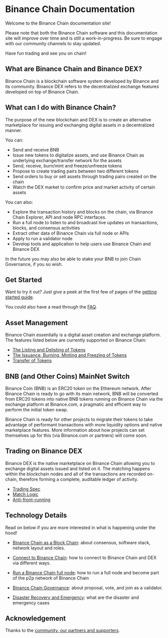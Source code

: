 # Binance Chain Documentation

Welcome to the Binance Chain documentation site!

Please note that both the Binance Chain software and this documentation site will improve over time and is still a work-in-progress. Be sure to engage with our community channels to stay updated.

Have fun trading and see you on chain!

## What are Binance Chain and Binance DEX?

Binance Chain is a blockchain software system developed by Binance and its community.
Binance DEX refers to the decentralized exchange features developed on top of Binance Chain.

## What can I do with Binance Chain?

The purpose of the new blockchain and DEX is to create an alternative marketplace for issuing and exchanging digital assets in a decentralized manner.

You can:

- Send and receive BNB
- Issue new tokens to digitalize assets, and use Binance Chain as underlying exchange/transfer 
network for the assets
- Send, receive, burn/mint and freeze/unfreeze tokens 
- Propose to create trading pairs between two different tokens
- Send orders to buy or sell assets through trading pairs created on the chain
- Watch the DEX market to confirm price and market activity of certain assets

You can also:

- Explore the transaction history and blocks on the chain, via Binance Chain Explorer, API 
and node RPC interfaces.
- Run a full node to listen to and broadcast live updates on transactions, blocks, and consensus activities
- Extract other data of Binance Chain via full node or APIs
- Apply to run a validator node
- Develop tools and application to help users use Binance Chain and Binance DEX

In the future you may also be able to stake your BNB to join Chain Governance, if you so wish.

## Get Started

Want to try it out? Just give a peek at the first few of pages of the [getting started guide](get-started.md).

You could also have a read through the [FAQ](faq.md).

## Asset Management

Binance Chain essentially is a digital asset creation and exchange platform. The features listed below are currently supported on Binance Chain:

- [The Listing and Delisting of Tokens](list.md)
- [The Issuance, Burning, Minting and Freezing of Tokens](tokens.md)
- [Transfer of Tokens](transfer.md)

## BNB (and Other Coins) MainNet Switch

Binance Coin (BNB) is an ERC20 token on the Ethereum network. After Binance Chain is ready to go with its main network, BNB will be converted from ERC20 tokens into native BNB tokens running on Binance Chain via the exchange platform at Binance.com, a pragmatic and efficient way to perform the initial token swap.

Binance Chain is ready for other projects to migrate their tokens to take advantage of performant transactions with more liquidity options and native marketplace features. More information about how projects can set themselves up for this (via Binance.com or partners) will come soon.

## Trading on Binance DEX

Binance DEX is the native marketplace on Binance Chain allowing you to exchange digital assets issued and listed on it. The matching happens within the blockchain nodes and all of the transactions are recorded on-chain, therefore forming a complete, auditable ledger of activity.

- [Trading Spec](trading-spec.md)
- [Match Logic](match.md)
- [Anti-front-running](anti-frontrun.md)

## Technology Details
Read on below if you are more interested in what is happening under the hood!

- [Binance Chain as a Block Chain](blockchain.md): about consensus, software stack, network layout and roles.

- [Connect to Binance Chain](chain-access.md): how to connect to Binance Chain and DEX via different ways.

- [Run a Binance Chain full node](fullnode.md): how to run a full node and become part of the p2p network of Binance Chain

- [Binance Chain Governance](governance.md): about proposal, vote, and join as a validator.

- [Disaster Recovery and Emergency](recovery.md): what are the disaster and emergency cases

## Acknowledgement
Thanks to the [community, our partners and supporters](acknowledgement.md).
